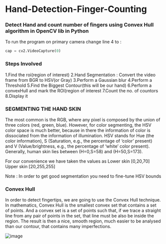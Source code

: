 # Hand-Detection-Finger-Counting
### Detect Hand and count number of fingers using Convex Hull algorithm in OpenCV lib in Python

To run the program on primary camera change line 4 to :
```python
cap = cv2.VideoCapture(0)
```
### Steps Involved
1.Find the roi(region of interest)
2.Hand Segmentation : Convert the video frame from BGR to HSV(or Gray)
3.Perform a Gaussian blur
4.Perform a Threshold
5.Find the Biggest Contour(this will be our hand)
6.Perform a convexHull and mark the ROI(region of interest
7.Count the no. of countors	
8.Display it

### SEGMENTING THE HAND SKIN
The most common is the RGB, where any pixel is composed by the union of three colors (red, green, blue). However, for color segmenting, the HSV color space is much better, because in there the information of color is dissociated from the information of illumination. HSV stands for Hue (the color information), S (Saturation, e.g., the percentage of ‘color’ present) and V (Value/brightness, e.g., the percentage of ‘white’ color present). Generally, human skin lies between (H=0,S=58) and (H=50,S=173).

For our convenience we have taken the values as 
Lower skin [0,20,70]
Upper skin [20,255,255]

Note : In order to get good segmentation you need to fine-tune HSV bounds 

### Convex Hull
In order to detect fingertips, we are going to use the Convex Hull technique. In mathematics, Convex Hull is the smallest convex set that contains a set of points. And a convex set is a set of points such that, if we trace a straight line from any pair of points in the set, that line must be also be inside the region. The result is then a nice, smooth region, much easier to be analysed than our contour, that contains many imperfections.



![image](https://drive.google.com/uc?export=view&id=1FXk-wdUJiJ0BcPv9kBdwbe31zADWJE1T)









